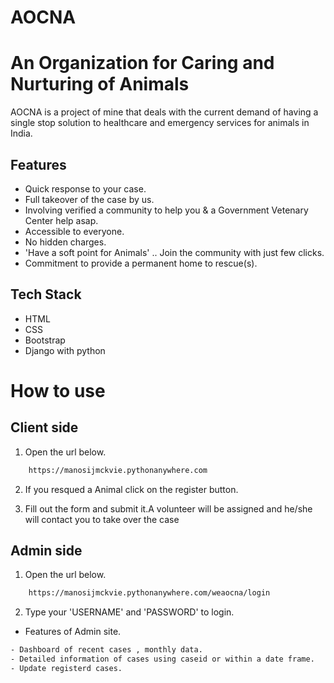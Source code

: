 
# AOCNA
# An Organization for Caring and Nurturing of Animals

AOCNA is a project of mine that deals with the current demand of
having a single stop solution to healthcare and emergency services 
for animals in India.



## Features

- Quick response to your case. 
- Full takeover of the case by us.
- Involving verified a community to help you & a Government Vetenary Center help asap.
- Accessible to everyone.
- No hidden charges.
- 'Have a soft point for Animals' .. Join the community with just few clicks.
- Commitment to provide a permanent home to rescue(s).


## Tech Stack

- HTML
- CSS
- Bootstrap
- Django with python

# How to use

## Client side
1. Open the url below.
```bash
    https://manosijmckvie.pythonanywhere.com
```
2. If you resqued a Animal click on the register button.

3. Fill out the form and submit it.A volunteer will be assigned and he/she will contact you to take over  the case

## Admin side
1. Open the url below.
```bash
    https://manosijmckvie.pythonanywhere.com/weaocna/login
```
2. Type your 'USERNAME' and 'PASSWORD' to login.

- Features of Admin site.
```bash
- Dashboard of recent cases , monthly data.
- Detailed information of cases using caseid or within a date frame.
- Update registerd cases.
```
